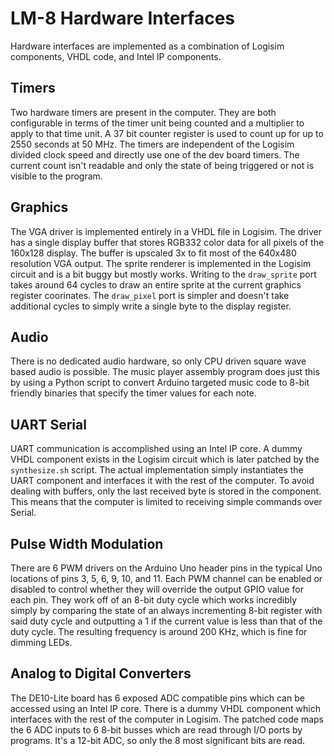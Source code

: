 # LM-8 Hardware Interfaces
Hardware interfaces are implemented as a combination of Logisim components, VHDL code, and 
Intel IP components. 

## Timers
Two hardware timers are present in the computer. They are both configurable in terms of the
timer unit being counted and a multiplier to apply to that time unit. A 37 bit counter 
register is used to count up for up to 2550 seconds at 50 MHz. The timers are independent of
the Logisim divided clock speed and directly use one of the dev board timers. The current 
count isn't readable and only the state of being triggered or not is visible to the program.

## Graphics
The VGA driver is implemented entirely in a VHDL file in Logisim. The driver has a single
display buffer that stores RGB332 color data for all pixels of the 160x128 display. The
buffer is upscaled 3x to fit most of the 640x480 resolution VGA output. The sprite renderer
is implemented in the Logisim circuit and is a bit buggy but mostly works. Writing to the
`draw_sprite` port takes around 64 cycles to draw an entire sprite at the current graphics
register coorinates. The `draw_pixel` port is simpler and doesn't take additional cycles to
simply write a single byte to the display register.

## Audio
There is no dedicated audio hardware, so only CPU driven square wave based audio is 
possible. The music player assembly program does just this by using a Python script to
convert Arduino targeted music code to 8-bit friendly binaries that specify the timer values
for each note.

## UART Serial
UART communication is accomplished using an Intel IP core. A dummy VHDL component exists in
the Logisim circuit which is later patched by the `synthesize.sh` script. The actual 
implementation simply instantiates the UART component and interfaces it with the rest of the
computer. To avoid dealing with buffers, only the last received byte is stored in the 
component. This means that the computer is limited to receiving simple commands over Serial.

## Pulse Width Modulation
There are 6 PWM drivers on the Arduino Uno header pins in the typical Uno locations of pins
3, 5, 6, 9, 10, and 11. Each PWM channel can be enabled or disabled to control whether they
will override the output GPIO value for each pin. They work off of an 8-bit duty cycle which
works incredibly simply by comparing the state of an always incrementing 8-bit register with
said duty cycle and outputting a 1 if the current value is less than that of the duty cycle. 
The resulting frequency is around 200 KHz, which is fine for dimming LEDs.

## Analog to Digital Converters
The DE10-Lite board has 6 exposed ADC compatible pins which can be accessed using an Intel 
IP core. There is a dummy VHDL component which interfaces with the rest of the computer in
Logisim. The patched code maps the 6 ADC inputs to 6 8-bit busses which are read through
I/O ports by programs. It's a 12-bit ADC, so only the 8 most significant bits are read.
